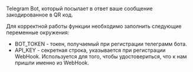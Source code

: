 Telegram Bot, который посылает в ответ ваше сообщение закодированное в QR код.

Для корректной работы функции необходимо заполнить следующие переменные окружения:
- BOT_TOKEN - токен, получаемый при регистрации телеграмм бота.
- API_KEY - секретная строка, указывается при регистрации WebHook. Используется для того, чтобы удостовериться, что к нам пришли именно из WebHook.

